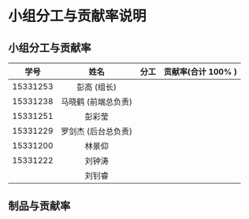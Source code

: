 # 小组分工与贡献率说明



## 小组分工与贡献率

|    学号    |     姓名      |  分工  | 贡献率(合计 100% ) |
| :------: | :---------: | :--: | :-----------: |
| 15331253 |   彭高 (组长)   |      |               |
| 15331238 | 马晓鹤 (前端总负责) |      |               |
| 15331251 |     彭彩莹     |      |               |
| 15331229 | 罗剑杰 (后台总负责) |      |               |
| 15331200 |     林景仰     |      |               |
| 15331222 |     刘钟涛     |      |               |
|          |     刘钊睿     |      |               |



## 制品与贡献率